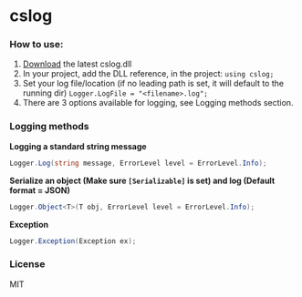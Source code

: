 cslog
===

### How to use:
1. [Download](https://github.com/TheJaydox/cslog/releases) the latest cslog.dll
2. In your project, add the DLL reference, in the project: `using cslog;`
3. Set your log file/location (if no leading path is set, it will default to the running dir)
`Logger.LogFile = "<filename>.log";`
4. There are 3 options available for logging, see Logging methods section.


### Logging methods
**Logging a standard string message**
```cs
Logger.Log(string message, ErrorLevel level = ErrorLevel.Info);
```

**Serialize an object (Make sure `[Serializable]` is set) and log (Default format = JSON)**
```cs
Logger.Object<T>(T obj, ErrorLevel level = ErrorLevel.Info);
```

**Exception**
```cs
Logger.Exception(Exception ex);
```

### License
MIT
